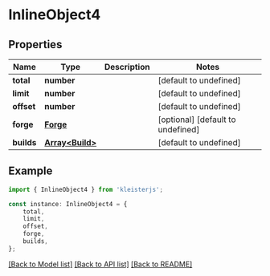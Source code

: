# InlineObject4


## Properties

Name | Type | Description | Notes
------------ | ------------- | ------------- | -------------
**total** | **number** |  | [default to undefined]
**limit** | **number** |  | [default to undefined]
**offset** | **number** |  | [default to undefined]
**forge** | [**Forge**](Forge.md) |  | [optional] [default to undefined]
**builds** | [**Array&lt;Build&gt;**](Build.md) |  | [default to undefined]

## Example

```typescript
import { InlineObject4 } from 'kleisterjs';

const instance: InlineObject4 = {
    total,
    limit,
    offset,
    forge,
    builds,
};
```

[[Back to Model list]](../README.md#documentation-for-models) [[Back to API list]](../README.md#documentation-for-api-endpoints) [[Back to README]](../README.md)

